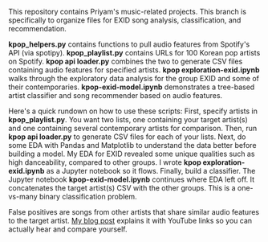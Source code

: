 This repository contains Priyam's music-related projects. This branch is specifically to organize files for EXID song analysis, classification, and recommendation.

**kpop_helpers.py** contains functions to pull audio features from Spotify's API (via spotipy).
**kpop_playlist.py** contains URLs for 100 Korean pop artists on Spotify.
**kpop api loader.py** combines the two to generate CSV files containing audio features for specified artists.
**kpop exploration-exid.ipynb** walks through the exploratory data analysis for the group EXID and some of their contemporaries.
**kpop-exid-model.ipynb** demonstrates a tree-based artist classifier and song recommender based on audio features.

Here's a quick rundown on how to use these scripts:
First, specify artists in **kpop_playlist.py**. You want two lists, one containing your target artist(s) and one containing several contemporary artists for comparison.
Then, run **kpop api loader.py** to generate CSV files for each of your lists.
Next, do some EDA with Pandas and Matplotlib to understand the data better before building a model. My EDA for EXID revealed some unique qualities such as high danceability, compared to other groups. I wrote **kpop exploration-exid.ipynb** as a Jupyter notebook so it flows.
Finally, build a classifier. The Jupyter notebook **kpop-exid-model.ipynb** continues where EDA left off. It concatenates the target artist(s) CSV with the other groups. This is a one-vs-many binary classification problem. 

False positives are songs from other artists that share similar audio features to the target artist. [My blog post](https://yampritelpa.wordpress.com/2019/07/01/project-kpop-classifier-recommender/) explains it with YouTube links so you can actually hear and compare yourself. 
